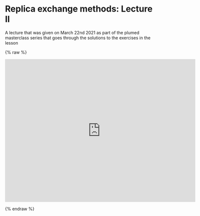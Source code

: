 # Replica exchange methods: Lecture II

A lecture that was given on March 22nd 2021 as part of the plumed masterclass series that goes through the solutions to the exercises in the lesson

{% raw %}
<p align="center"><iframe width="630" height="472" src="https://www.youtube.com/embed/0o9rV2cWiJU" frameborder="0" allowfullscreen></iframe></p>
{% endraw %}
